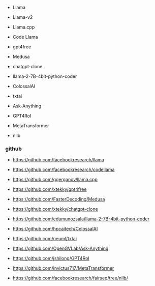 
- Llama

- Llama-v2

- Llama.cpp

- Code Llama

- gpt4free

- Medusa

- chatgpt-clone

- llama-2-7B-4bit-python-coder

- ColossalAI

- txtai

- Ask-Anything

- GPT4RoI

- MetaTransformer


- nllb

### github

- https://github.com/facebookresearch/llama

- https://github.com/facebookresearch/codellama

- https://github.com/ggerganov/llama.cpp

- https://github.com/xtekky/gpt4free

- https://github.com/FasterDecoding/Medusa

- https://github.com/xtekky/chatgpt-clone

- https://github.com/edumunozsala/llama-2-7B-4bit-python-coder

- https://github.com/hpcaitech/ColossalAI

- https://github.com/neuml/txtai

- https://github.com/OpenGVLab/Ask-Anything


- https://github.com/jshilong/GPT4RoI

- https://github.com/invictus717/MetaTransformer
















- https://github.com/facebookresearch/fairseq/tree/nllb/
